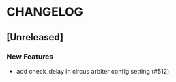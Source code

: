 # CHANGELOG

## [Unreleased]

### New Features

- add check_delay in circus arbiter config setting (#512)


